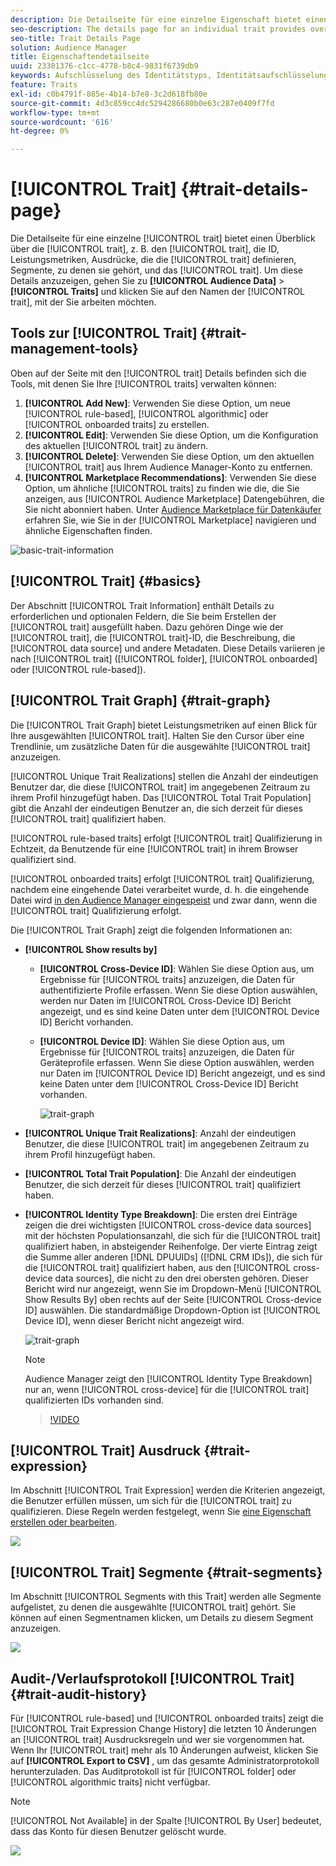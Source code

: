 ```yaml
---
description: Die Detailseite für eine einzelne Eigenschaft bietet einen Überblick über Informationen wie den Eigenschaftsnamen, die ID, Leistungsmetriken, Ausdrücke, die die Eigenschaft definieren, die Segmente, zu denen sie gehört, und das Audit-Protokoll für Eigenschaften. Um diese Details anzuzeigen, gehen Sie zu Zielgruppendaten > Eigenschaften und klicken Sie auf den Namen der Eigenschaft, mit der Sie arbeiten möchten.
seo-description: The details page for an individual trait provides overview of information like the trait name, ID, performance metrics, expressions that define the trait, segments it belongs to, and the trait audit log. To vew these details, go to Audience Data > Traits and click the name of the trait you want to work with.
seo-title: Trait Details Page
solution: Audience Manager
title: Eigenschaftendetailseite
uuid: 23301376-c1cc-4778-b8c4-9831f6739db9
keywords: Aufschlüsselung des Identitätstyps, Identitätsaufschlüsselung, Berichte zur Zielgruppen-Identität, geräteübergreifend, geräteübergreifende ID, Geräte-ID
feature: Traits
exl-id: c0b4791f-885e-4b14-b7e8-3c2d618fb80e
source-git-commit: 4d3c859cc4dc5294286680b0e63c287e0409f7fd
workflow-type: tm+mt
source-wordcount: '616'
ht-degree: 0%

---
```


# [!UICONTROL Trait] {#trait-details-page}

Die Detailseite für eine einzelne [!UICONTROL trait] bietet einen Überblick über die [!UICONTROL trait], z. B. den [!UICONTROL trait], die ID, Leistungsmetriken, Ausdrücke, die die [!UICONTROL trait] definieren, Segmente, zu denen sie gehört, und das [!UICONTROL trait]. Um diese Details anzuzeigen, gehen Sie zu **[!UICONTROL Audience Data]** > **[!UICONTROL Traits]** und klicken Sie auf den Namen der [!UICONTROL trait], mit der Sie arbeiten möchten.

## Tools zur [!UICONTROL Trait] {#trait-management-tools}

Oben auf der Seite mit den [!UICONTROL trait] Details befinden sich die Tools, mit denen Sie Ihre [!UICONTROL traits] verwalten können:

1. **[!UICONTROL Add New]**: Verwenden Sie diese Option, um neue [!UICONTROL rule-based], [!UICONTROL algorithmic] oder [!UICONTROL onboarded traits] zu erstellen.
2. **[!UICONTROL Edit]**: Verwenden Sie diese Option, um die Konfiguration des aktuellen [!UICONTROL trait] zu ändern.
3. **[!UICONTROL Delete]**: Verwenden Sie diese Option, um den aktuellen [!UICONTROL trait] aus Ihrem Audience Manager-Konto zu entfernen.
4. **[!UICONTROL Marketplace Recommendations]**: Verwenden Sie diese Option, um ähnliche [!UICONTROL traits] zu finden wie die, die Sie anzeigen, aus [!UICONTROL Audience Marketplace] Datengebühren, die Sie nicht abonniert haben. Unter [Audience Marketplace für Datenkäufer](../audience-marketplace/marketplace-data-buyers/marketplace-data-buyers.md) erfahren Sie, wie Sie in der [!UICONTROL Marketplace] navigieren und ähnliche Eigenschaften finden.

![basic-trait-information](assets/basic-trait-information.png)

## [!UICONTROL Trait] {#basics}

Der Abschnitt [!UICONTROL Trait Information] enthält Details zu erforderlichen und optionalen Feldern, die Sie beim Erstellen der [!UICONTROL trait] ausgefüllt haben. Dazu gehören Dinge wie der [!UICONTROL trait], die [!UICONTROL trait]-ID, die Beschreibung, die [!UICONTROL data source] und andere Metadaten. Diese Details variieren je nach [!UICONTROL trait] ([!UICONTROL folder], [!UICONTROL onboarded] oder [!UICONTROL rule-based]).

## [!UICONTROL Trait Graph] {#trait-graph}

Die [!UICONTROL Trait Graph] bietet Leistungsmetriken auf einen Blick für Ihre ausgewählten [!UICONTROL trait]. Halten Sie den Cursor über eine Trendlinie, um zusätzliche Daten für die ausgewählte [!UICONTROL trait] anzuzeigen.

[!UICONTROL Unique Trait Realizations] stellen die Anzahl der eindeutigen Benutzer dar, die diese [!UICONTROL trait] im angegebenen Zeitraum zu ihrem Profil hinzugefügt haben. Das [!UICONTROL Total Trait Population] gibt die Anzahl der eindeutigen Benutzer an, die sich derzeit für dieses [!UICONTROL trait] qualifiziert haben.

[!UICONTROL rule-based traits] erfolgt [!UICONTROL trait] Qualifizierung in Echtzeit, da Benutzende für eine [!UICONTROL trait] in ihrem Browser qualifiziert sind.

[!UICONTROL onboarded traits] erfolgt [!UICONTROL trait] Qualifizierung, nachdem eine eingehende Datei verarbeitet wurde, d. h. die eingehende Datei wird [in den Audience Manager eingespeist](../../faq/faq-inbound-data-ingestion.md) und zwar dann, wenn die [!UICONTROL trait] Qualifizierung erfolgt.

Die [!UICONTROL Trait Graph] zeigt die folgenden Informationen an:

* **[!UICONTROL Show results by]**
   * **[!UICONTROL Cross-Device ID]**: Wählen Sie diese Option aus, um Ergebnisse für [!UICONTROL traits] anzuzeigen, die Daten für authentifizierte Profile erfassen. Wenn Sie diese Option auswählen, werden nur Daten im [!UICONTROL Cross-Device ID] Bericht angezeigt, und es sind keine Daten unter dem [!UICONTROL Device ID] Bericht vorhanden.
   * **[!UICONTROL Device ID]**: Wählen Sie diese Option aus, um Ergebnisse für [!UICONTROL traits] anzuzeigen, die Daten für Geräteprofile erfassen. Wenn Sie diese Option auswählen, werden nur Daten im [!UICONTROL Device ID] Bericht angezeigt, und es sind keine Daten unter dem [!UICONTROL Cross-Device ID] Bericht vorhanden.

     ![trait-graph](assets/trait-summary.gif)

* **[!UICONTROL Unique Trait Realizations]**: Anzahl der eindeutigen Benutzer, die diese [!UICONTROL trait] im angegebenen Zeitraum zu ihrem Profil hinzugefügt haben.
* **[!UICONTROL Total Trait Population]**: Die Anzahl der eindeutigen Benutzer, die sich derzeit für dieses [!UICONTROL trait] qualifiziert haben.

* **[!UICONTROL Identity Type Breakdown]**: Die ersten drei Einträge zeigen die drei wichtigsten [!UICONTROL cross-device data sources] mit der höchsten Populationsanzahl, die sich für die [!UICONTROL trait] qualifiziert haben, in absteigender Reihenfolge. Der vierte Eintrag zeigt die Summe aller anderen [!DNL DPUUIDs] ([!DNL CRM IDs]), die sich für die [!UICONTROL trait] qualifiziert haben, aus den [!UICONTROL cross-device data sources], die nicht zu den drei obersten gehören. Dieser Bericht wird nur angezeigt, wenn Sie im Dropdown-Menü [!UICONTROL Show Results By] oben rechts auf der Seite [!UICONTROL Cross-device ID] auswählen. Die standardmäßige Dropdown-Option ist [!UICONTROL Device ID], wenn dieser Bericht nicht angezeigt wird.

  ![trait-graph](assets/trait-identity.png)

  >[!NOTE]
  >
  >Audience Manager zeigt den [!UICONTROL Identity Type Breakdown] nur an, wenn [!UICONTROL cross-device] für die [!UICONTROL trait] qualifizierten IDs vorhanden sind.

  >[!VIDEO](https://video.tv.adobe.com/v/32712?captions=ger)

## [!UICONTROL Trait] Ausdruck {#trait-expression}

Im Abschnitt [!UICONTROL Trait Expression] werden die Kriterien angezeigt, die Benutzer erfüllen müssen, um sich für die [!UICONTROL trait] zu qualifizieren. Diese Regeln werden festgelegt, wenn Sie [eine Eigenschaft erstellen oder bearbeiten](../../features/traits/about-trait-builder.md).

![](assets/traitExpression.png)

## [!UICONTROL Trait] Segmente {#trait-segments}

Im Abschnitt [!UICONTROL Segments with this Trait] werden alle Segmente aufgelistet, zu denen die ausgewählte [!UICONTROL trait] gehört. Sie können auf einen Segmentnamen klicken, um Details zu diesem Segment anzuzeigen.

![](assets/traitSegments.png)

## Audit-/Verlaufsprotokoll [!UICONTROL Trait] {#trait-audit-history}

Für [!UICONTROL rule-based] und [!UICONTROL onboarded traits] zeigt die [!UICONTROL Trait Expression Change History] die letzten 10 Änderungen an [!UICONTROL trait] Ausdrucksregeln und wer sie vorgenommen hat. Wenn Ihr [!UICONTROL trait] mehr als 10 Änderungen aufweist, klicken Sie auf **[!UICONTROL Export to CSV]** , um das gesamte Administratorprotokoll herunterzuladen. Das Auditprotokoll ist für [!UICONTROL folder] oder [!UICONTROL algorithmic traits] nicht verfügbar.

>[!NOTE]
>
>[!UICONTROL Not Available] in der Spalte [!UICONTROL By User] bedeutet, dass das Konto für diesen Benutzer gelöscht wurde.

![](assets/traitHistory.png)
